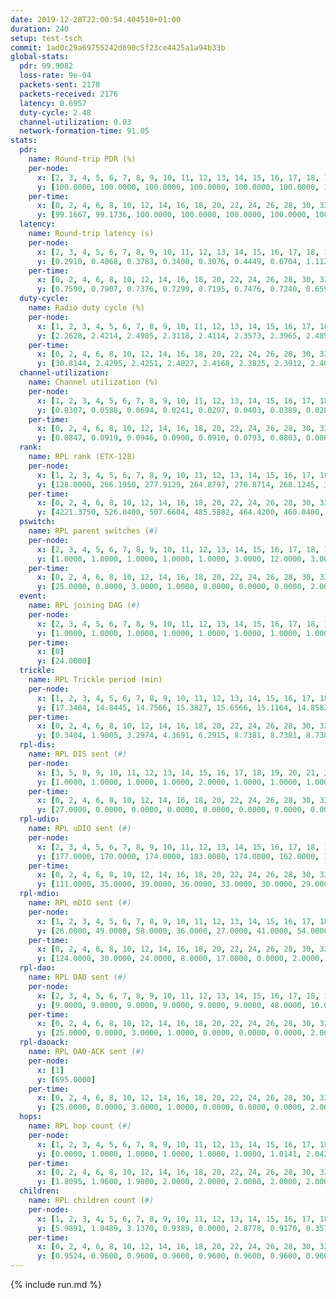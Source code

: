 ```yaml
---
date: 2019-12-28T22:00:54.404510+01:00
duration: 240
setup: test-tsch
commit: 1ad0c29a69755242d690c5f23ce4425a1a94b33b
global-stats:
  pdr: 99.9082
  loss-rate: 9e-04
  packets-sent: 2178
  packets-received: 2176
  latency: 0.6957
  duty-cycle: 2.48
  channel-utilization: 0.03
  network-formation-time: 91.05
stats:
  pdr:
    name: Round-trip PDR (%)
    per-node:
      x: [2, 3, 4, 5, 6, 7, 8, 9, 10, 11, 12, 13, 14, 15, 16, 17, 18, 19, 20, 21, 22, 23, 24, 25]
      y: [100.0000, 100.0000, 100.0000, 100.0000, 100.0000, 100.0000, 100.0000, 98.8889, 98.9362, 100.0000, 100.0000, 100.0000, 100.0000, 100.0000, 100.0000, 100.0000, 100.0000, 100.0000, 100.0000, 100.0000, 100.0000, 100.0000, 100.0000, 100.0000]
    per-time:
      x: [0, 2, 4, 6, 8, 10, 12, 14, 16, 18, 20, 22, 24, 26, 28, 30, 32, 34, 36]
      y: [99.1667, 99.1736, 100.0000, 100.0000, 100.0000, 100.0000, 100.0000, 100.0000, 100.0000, 100.0000, 100.0000, 100.0000, 100.0000, 100.0000, 100.0000, 100.0000, 100.0000, 100.0000, 100.0000]
  latency:
    name: Round-trip latency (s)
    per-node:
      x: [2, 3, 4, 5, 6, 7, 8, 9, 10, 11, 12, 13, 14, 15, 16, 17, 18, 19, 20, 21, 22, 23, 24, 25]
      y: [0.2910, 0.4068, 0.3783, 0.3408, 0.3076, 0.4449, 0.6704, 1.1128, 0.4999, 0.6265, 0.5093, 0.6179, 1.0384, 0.9891, 0.6362, 0.9156, 0.6673, 0.8460, 0.7597, 1.0388, 1.1717, 0.8701, 0.8448, 0.8790]
    per-time:
      x: [0, 2, 4, 6, 8, 10, 12, 14, 16, 18, 20, 22, 24, 26, 28, 30, 32, 34, 36]
      y: [0.7590, 0.7907, 0.7376, 0.7299, 0.7195, 0.7476, 0.7240, 0.6599, 0.6954, 0.7097, 0.7316, 0.6362, 0.6119, 0.7019, 0.6130, 0.6863, 0.6278, 0.6511, 0.6190]
  duty-cycle:
    name: Radio duty cycle (%)
    per-node:
      x: [1, 2, 3, 4, 5, 6, 7, 8, 9, 10, 11, 12, 13, 14, 15, 16, 17, 18, 19, 20, 21, 22, 23, 24, 25]
      y: [2.2628, 2.4214, 2.4985, 2.3118, 2.4114, 2.3573, 2.3965, 2.4853, 2.5253, 2.5277, 2.4486, 2.5073, 2.4615, 2.5724, 2.5310, 2.5758, 2.4329, 2.6611, 2.6052, 2.6416, 2.6352, 2.6074, 2.7629, 2.7582, 2.6868]
    per-time:
      x: [0, 2, 4, 6, 8, 10, 12, 14, 16, 18, 20, 22, 24, 26, 28, 30, 32, 34, 36, 38, 40, 42, 44, 46, 48, 50, 52, 54, 56, 58, 60, 62, 64, 66, 68, 70, 72, 74, 76, 78, 80, 82, 84, 86, 88, 90, 92, 94, 96, 98, 100, 102, 104, 106, 108, 110, 112, 114, 116, 118, 120, 122, 124, 126, 128, 130, 132, 134, 136, 138, 140, 142, 144, 146, 148, 150, 152, 154, 156, 158, 160, 162, 164, 166, 168, 170, 172, 174, 176, 178, 180, 182, 184, 186, 188, 190, 192, 194, 196, 198, 200, 202, 204, 206, 208, 210, 212, 214, 216, 218, 220, 222, 224, 226, 228, 230, 232, 234, 236, 238]
      y: [30.8144, 2.4295, 2.4251, 2.4027, 2.4168, 2.3825, 2.3912, 2.4012, 2.3778, 2.3827, 2.3812, 2.3870, 2.3671, 2.3766, 2.4149, 2.3846, 2.3859, 2.3855, 2.3759, 2.2088, 2.2025, 2.3429, 2.4118, 2.3941, 2.3845, 2.3590, 2.4388, 2.4125, 2.4671, 2.3328, 2.2739, 2.2661, 2.2674, 2.2588, 2.2573, 2.2663, 2.2665, 2.2620, 2.2514, 2.2546, 2.2536, 2.2530, 2.2681, 2.2718, 2.2594, 2.2662, 2.2550, 2.2554, 2.2590, 2.2600, 2.2605, 2.2585, 2.2610, 2.2577, 2.2588, 2.2540, 2.2623, 2.2676, 2.2568, 2.2635, 2.2610, 2.2588, 2.2634, 2.2571, 2.2551, 2.2563, 2.2535, 2.2648, 2.2576, 2.2637, 2.2600, 2.2695, 2.2632, 2.2576, 2.2526, 2.2569, 2.2588, 2.2618, 2.2576, 2.2592, 2.2602, 2.2570, 2.2569, 2.2545, 2.2611, 2.2703, 2.2635, 2.2610, 2.2589, 2.2637, 2.2606, 2.2554, 2.2549, 2.2570, 2.2629, 2.2633, 2.2567, 2.2641, 2.2629, 2.2558, 2.2618, 2.2568, 2.2562, 2.2566, 2.2671, 2.2639, 2.2576, 2.2587, 2.2549, 2.2561, 2.2564, 2.2532, 2.2666, 2.2642, 2.2688, 2.2604, 2.2543, 2.2553, 2.2566, 2.2596]
  channel-utilization:
    name: Channel utilization (%)
    per-node:
      x: [1, 2, 3, 4, 5, 6, 7, 8, 9, 10, 11, 12, 13, 14, 15, 16, 17, 18, 19, 20, 21, 22, 23, 24, 25]
      y: [0.0307, 0.0588, 0.0694, 0.0241, 0.0207, 0.0403, 0.0389, 0.0285, 0.0226, 0.0238, 0.0248, 0.0236, 0.0274, 0.0262, 0.0304, 0.0459, 0.0270, 0.0504, 0.0222, 0.0245, 0.0228, 0.0251, 0.0214, 0.0209, 0.0224]
    per-time:
      x: [0, 2, 4, 6, 8, 10, 12, 14, 16, 18, 20, 22, 24, 26, 28, 30, 32, 34, 36, 38, 40, 42, 44, 46, 48, 50, 52, 54, 56, 58, 60, 62, 64, 66, 68, 70, 72, 74, 76, 78, 80, 82, 84, 86, 88, 90, 92, 94, 96, 98, 100, 102, 104, 106, 108, 110, 112, 114, 116, 118, 120, 122, 124, 126, 128, 130, 132, 134, 136, 138, 140, 142, 144, 146, 148, 150, 152, 154, 156, 158, 160, 162, 164, 166, 168, 170, 172, 174, 176, 178, 180, 182, 184, 186, 188, 190, 192, 194, 196, 198, 200, 202, 204, 206, 208, 210, 212, 214, 216, 218, 220, 222, 224, 226, 228, 230, 232, 234, 236, 238]
      y: [0.0847, 0.0919, 0.0946, 0.0900, 0.0910, 0.0793, 0.0803, 0.0867, 0.0794, 0.0789, 0.0824, 0.0796, 0.0740, 0.0765, 0.0948, 0.0784, 0.0837, 0.0803, 0.0570, 0.0078, 0.0210, 0.0446, 0.0668, 0.0584, 0.0624, 0.0565, 0.0745, 0.0723, 0.0911, 0.0403, 0.0222, 0.0197, 0.0204, 0.0189, 0.0182, 0.0205, 0.0204, 0.0195, 0.0180, 0.0182, 0.0172, 0.0178, 0.0224, 0.0252, 0.0184, 0.0205, 0.0173, 0.0178, 0.0197, 0.0184, 0.0196, 0.0183, 0.0196, 0.0178, 0.0187, 0.0177, 0.0213, 0.0233, 0.0179, 0.0202, 0.0202, 0.0187, 0.0203, 0.0178, 0.0183, 0.0181, 0.0178, 0.0204, 0.0174, 0.0188, 0.0193, 0.0244, 0.0213, 0.0192, 0.0166, 0.0185, 0.0183, 0.0198, 0.0181, 0.0176, 0.0203, 0.0193, 0.0195, 0.0186, 0.0208, 0.0232, 0.0206, 0.0197, 0.0183, 0.0192, 0.0197, 0.0191, 0.0183, 0.0193, 0.0188, 0.0195, 0.0182, 0.0208, 0.0207, 0.0189, 0.0220, 0.0192, 0.0178, 0.0189, 0.0212, 0.0205, 0.0178, 0.0182, 0.0183, 0.0191, 0.0191, 0.0177, 0.0214, 0.0197, 0.0240, 0.0188, 0.0172, 0.0175, 0.0193, 0.0187]
  rank:
    name: RPL rank (ETX-128)
    per-node:
      x: [1, 2, 3, 4, 5, 6, 7, 8, 9, 10, 11, 12, 13, 14, 15, 16, 17, 18, 19, 20, 21, 22, 23, 24, 25]
      y: [128.0000, 266.1950, 277.9129, 264.8797, 270.8714, 268.1245, 361.4280, 2257.5869, 458.7572, 400.7592, 1044.4291, 670.3909, 701.4836, 7355.9381, 7168.0930, 426.2922, 444.2798, 453.1240, 831.7284, 1102.9798, 841.8361, 7647.5559, 598.6458, 857.4033, 621.3208]
    per-time:
      x: [0, 2, 4, 6, 8, 10, 12, 14, 16, 18, 20, 22, 24, 26, 28, 30, 32, 34, 36, 38, 40, 42, 44, 46, 48, 50, 52, 54, 56, 58, 60, 62, 64, 66, 68, 70, 72, 74, 76, 78, 80, 82, 84, 86, 88, 90, 92, 94, 96, 98, 100, 102, 104, 106, 108, 110, 112, 114, 116, 118, 120, 122, 124, 126, 128, 130, 132, 134, 136, 138, 140, 142, 144, 146, 148, 150, 152, 154, 156, 158, 160, 162, 164, 166, 168, 170, 172, 174, 176, 178, 180, 182, 184, 186, 188, 190, 192, 194, 196, 198, 200, 202, 204, 206, 208, 210, 212, 214, 216, 218, 220, 222, 224, 226, 228, 230, 232, 234, 236, 238]
      y: [4221.3750, 526.0400, 507.6604, 485.5882, 464.4200, 460.8400, 462.5000, 459.1538, 445.0000, 447.5200, 448.6600, 452.8000, 445.4706, 442.5600, 452.2157, 448.7200, 443.6200, 442.1400, 309.7765, 171.2129, 526.8152, 792.7286, 5704.0536, 12387.4366, 9429.2740, 11349.5972, 12338.3896, 13349.1974, 14292.8353, 3874.7414, 476.8000, 474.0000, 469.6275, 461.0000, 456.0000, 455.4231, 444.5000, 441.3137, 439.7800, 437.2600, 436.7800, 440.2885, 432.9600, 431.4800, 431.3200, 430.6000, 431.8000, 431.3000, 431.2941, 427.2400, 428.5600, 428.7600, 427.6600, 426.6800, 425.3600, 425.1200, 424.6600, 424.7200, 424.3800, 424.4400, 424.2600, 423.1400, 422.4000, 421.1200, 421.1400, 423.3333, 420.2400, 418.1569, 417.0400, 418.3000, 417.1800, 420.9804, 419.9200, 420.3400, 420.0000, 420.0400, 420.8800, 420.0600, 419.1600, 424.7400, 427.8400, 428.8800, 428.4200, 428.1600, 432.0926, 424.4000, 426.4000, 427.4200, 436.5600, 441.3400, 442.8200, 441.8235, 444.6667, 442.8846, 437.0800, 433.8269, 428.1000, 426.7451, 428.1400, 427.5800, 427.3600, 428.2800, 427.9600, 428.9020, 425.7800, 425.3400, 425.2200, 425.4800, 426.4400, 426.0400, 426.0392, 423.3400, 423.6800, 427.1176, 442.5400, 442.4800, 441.7400, 442.7059, 442.5000, 439.6078]
  pswitch:
    name: RPL parent switches (#)
    per-node:
      x: [2, 3, 4, 5, 6, 7, 8, 9, 10, 11, 12, 13, 14, 15, 16, 17, 18, 19, 20, 21, 22, 23, 24, 25]
      y: [1.0000, 1.0000, 1.0000, 1.0000, 1.0000, 3.0000, 12.0000, 3.0000, 5.0000, 5.0000, 2.0000, 3.0000, 38.0000, 34.0000, 3.0000, 3.0000, 2.0000, 3.0000, 7.0000, 4.0000, 30.0000, 1.0000, 3.0000, 1.0000]
    per-time:
      x: [0, 2, 4, 6, 8, 10, 12, 14, 16, 18, 20, 22, 24, 26, 28, 30, 32, 34, 36, 38, 40, 42, 44, 46, 48, 50, 52, 54, 56, 58, 60, 62, 64, 66, 68, 70, 72, 74, 76, 78, 80, 82, 84, 86, 88, 90, 92, 94, 96, 98, 100, 102, 104, 106, 108, 110, 112, 114, 116, 118, 120, 122, 124, 126, 128, 130, 132, 134, 136, 138, 140, 142, 144, 146, 148, 150, 152, 154, 156, 158, 160, 162, 164, 166, 168, 170, 172, 174, 176, 178, 180, 182, 184, 186, 188, 190, 192, 194, 196, 198, 200, 202, 204, 206, 208, 210, 212, 214, 216, 218, 220, 222, 224, 226, 228, 230, 232, 234, 236, 238]
      y: [25.0000, 0.0000, 3.0000, 1.0000, 0.0000, 0.0000, 0.0000, 2.0000, 0.0000, 0.0000, 0.0000, 0.0000, 1.0000, 0.0000, 1.0000, 0.0000, 0.0000, 0.0000, 0.0000, 0.0000, 2.0000, 6.0000, 12.0000, 10.0000, 13.0000, 12.0000, 14.0000, 13.0000, 19.0000, 5.0000, 0.0000, 0.0000, 1.0000, 1.0000, 1.0000, 2.0000, 0.0000, 1.0000, 0.0000, 0.0000, 0.0000, 2.0000, 0.0000, 0.0000, 0.0000, 0.0000, 0.0000, 0.0000, 1.0000, 0.0000, 0.0000, 0.0000, 0.0000, 0.0000, 0.0000, 0.0000, 0.0000, 0.0000, 0.0000, 0.0000, 0.0000, 0.0000, 0.0000, 0.0000, 0.0000, 1.0000, 0.0000, 1.0000, 0.0000, 0.0000, 0.0000, 1.0000, 0.0000, 0.0000, 0.0000, 0.0000, 0.0000, 0.0000, 0.0000, 0.0000, 0.0000, 0.0000, 0.0000, 0.0000, 4.0000, 0.0000, 0.0000, 0.0000, 0.0000, 0.0000, 0.0000, 1.0000, 1.0000, 2.0000, 0.0000, 2.0000, 0.0000, 1.0000, 0.0000, 0.0000, 0.0000, 0.0000, 0.0000, 1.0000, 0.0000, 0.0000, 0.0000, 0.0000, 0.0000, 0.0000, 1.0000, 0.0000, 0.0000, 1.0000, 0.0000, 0.0000, 0.0000, 1.0000, 0.0000, 1.0000]
  event:
    name: RPL joining DAG (#)
    per-node:
      x: [2, 3, 4, 5, 6, 7, 8, 9, 10, 11, 12, 13, 14, 15, 16, 17, 18, 19, 20, 21, 22, 23, 24, 25]
      y: [1.0000, 1.0000, 1.0000, 1.0000, 1.0000, 1.0000, 1.0000, 1.0000, 1.0000, 1.0000, 1.0000, 1.0000, 1.0000, 1.0000, 1.0000, 1.0000, 1.0000, 1.0000, 1.0000, 1.0000, 1.0000, 1.0000, 1.0000, 1.0000]
    per-time:
      x: [0]
      y: [24.0000]
  trickle:
    name: RPL Trickle period (min)
    per-node:
      x: [1, 2, 3, 4, 5, 6, 7, 8, 9, 10, 11, 12, 13, 14, 15, 16, 17, 18, 19, 20, 21, 22, 23, 24, 25]
      y: [17.3404, 14.8445, 14.7566, 15.3827, 15.6566, 15.1164, 14.8583, 14.0184, 14.7344, 14.7381, 14.3321, 14.4936, 14.4714, 15.9991, 11.9213, 14.7125, 14.5453, 14.6632, 14.6242, 14.4417, 14.8262, 12.1084, 15.1472, 14.6855, 15.4135]
    per-time:
      x: [0, 2, 4, 6, 8, 10, 12, 14, 16, 18, 20, 22, 24, 26, 28, 30, 32, 34, 36, 38, 40, 42, 44, 46, 48, 50, 52, 54, 56, 58, 60, 62, 64, 66, 68, 70, 72, 74, 76, 78, 80, 82, 84, 86, 88, 90, 92, 94, 96, 98, 100, 102, 104, 106, 108, 110, 112, 114, 116, 118, 120, 122, 124, 126, 128, 130, 132, 134, 136, 138, 140, 142, 144, 146, 148, 150, 152, 154, 156, 158, 160, 162, 164, 166, 168, 170, 172, 174, 176, 178, 180, 182, 184, 186, 188, 190, 192, 194, 196, 198, 200, 202, 204, 206, 208, 210, 212, 214, 216, 218, 220, 222, 224, 226, 228, 230, 232, 234, 236, 238]
      y: [0.3404, 1.9005, 3.2974, 4.3691, 6.2915, 8.7381, 8.7381, 8.7381, 8.7381, 17.4763, 17.4763, 17.4763, 17.4763, 17.4763, 17.4763, 17.4763, 17.4763, 17.4763, 17.4763, 17.4763, 17.3817, 16.6619, 12.2860, 5.2767, 4.6253, 4.2771, 3.7201, 3.3307, 2.6504, 2.4223, 3.9759, 5.1555, 6.8534, 8.8238, 9.0808, 9.4103, 11.1848, 15.7629, 17.4763, 17.4763, 17.4763, 17.4763, 17.4763, 17.4763, 17.4763, 17.4763, 17.4763, 17.4763, 17.4763, 17.4763, 17.4763, 17.4763, 17.4763, 17.4763, 17.4763, 17.4763, 17.4763, 17.4763, 17.4763, 17.4763, 17.4763, 17.4763, 17.4763, 17.4763, 17.4763, 17.4763, 17.4763, 17.4763, 17.4763, 17.4763, 17.4763, 17.4763, 17.4763, 17.4763, 17.4763, 17.4763, 17.4763, 17.4763, 17.4763, 17.4763, 17.4763, 17.4763, 17.4763, 17.4763, 17.4763, 17.4763, 17.4763, 17.4763, 17.4763, 17.4763, 17.4763, 17.4763, 17.4763, 17.4763, 17.4763, 17.4763, 17.4763, 17.4763, 17.4763, 17.4763, 17.4763, 17.4763, 17.4763, 17.4763, 17.4763, 17.4763, 17.4763, 17.4763, 17.4763, 17.4763, 17.4763, 17.4763, 17.4763, 17.4763, 17.4763, 17.4763, 17.4763, 17.4763, 17.4763, 17.4763]
  rpl-dis:
    name: RPL DIS sent (#)
    per-node:
      x: [3, 5, 8, 9, 10, 11, 12, 13, 14, 15, 16, 17, 18, 19, 20, 21, 22, 23, 24, 25]
      y: [1.0000, 1.0000, 1.0000, 1.0000, 2.0000, 1.0000, 1.0000, 1.0000, 7.0000, 12.0000, 1.0000, 1.0000, 1.0000, 1.0000, 2.0000, 1.0000, 6.0000, 3.0000, 2.0000, 2.0000]
    per-time:
      x: [0, 2, 4, 6, 8, 10, 12, 14, 16, 18, 20, 22, 24, 26, 28, 30, 32, 34, 36, 38, 40, 42, 44, 46, 48, 50, 52, 54, 56]
      y: [27.0000, 0.0000, 0.0000, 0.0000, 0.0000, 0.0000, 0.0000, 0.0000, 0.0000, 0.0000, 0.0000, 0.0000, 0.0000, 0.0000, 0.0000, 0.0000, 0.0000, 0.0000, 0.0000, 0.0000, 1.0000, 3.0000, 4.0000, 1.0000, 2.0000, 2.0000, 4.0000, 2.0000, 2.0000]
  rpl-udio:
    name: RPL uDIO sent (#)
    per-node:
      x: [2, 3, 4, 5, 6, 7, 8, 9, 10, 11, 12, 13, 14, 15, 16, 17, 18, 19, 20, 21, 22, 23, 24, 25]
      y: [177.0000, 170.0000, 174.0000, 183.0000, 174.0000, 162.0000, 180.0000, 172.0000, 172.0000, 189.0000, 181.0000, 175.0000, 223.0000, 214.0000, 167.0000, 169.0000, 162.0000, 179.0000, 185.0000, 180.0000, 219.0000, 174.0000, 185.0000, 178.0000]
    per-time:
      x: [0, 2, 4, 6, 8, 10, 12, 14, 16, 18, 20, 22, 24, 26, 28, 30, 32, 34, 36, 38, 40, 42, 44, 46, 48, 50, 52, 54, 56, 58, 60, 62, 64, 66, 68, 70, 72, 74, 76, 78, 80, 82, 84, 86, 88, 90, 92, 94, 96, 98, 100, 102, 104, 106, 108, 110, 112, 114, 116, 118, 120, 122, 124, 126, 128, 130, 132, 134, 136, 138, 140, 142, 144, 146, 148, 150, 152, 154, 156, 158, 160, 162, 164, 166, 168, 170, 172, 174, 176, 178, 180, 182, 184, 186, 188, 190, 192, 194, 196, 198, 200, 202, 204, 206, 208, 210, 212, 214, 216, 218, 220, 222, 224, 226, 228, 230, 232, 234, 236, 238, 240]
      y: [111.0000, 35.0000, 39.0000, 36.0000, 33.0000, 30.0000, 29.0000, 32.0000, 31.0000, 32.0000, 29.0000, 27.0000, 31.0000, 32.0000, 32.0000, 32.0000, 33.0000, 34.0000, 30.0000, 29.0000, 33.0000, 37.0000, 53.0000, 56.0000, 47.0000, 50.0000, 52.0000, 66.0000, 61.0000, 35.0000, 39.0000, 30.0000, 36.0000, 33.0000, 29.0000, 38.0000, 35.0000, 32.0000, 35.0000, 35.0000, 34.0000, 35.0000, 36.0000, 32.0000, 34.0000, 40.0000, 31.0000, 34.0000, 36.0000, 36.0000, 35.0000, 31.0000, 46.0000, 31.0000, 31.0000, 37.0000, 32.0000, 34.0000, 33.0000, 30.0000, 45.0000, 32.0000, 36.0000, 35.0000, 35.0000, 36.0000, 31.0000, 45.0000, 31.0000, 39.0000, 34.0000, 33.0000, 35.0000, 30.0000, 35.0000, 39.0000, 34.0000, 33.0000, 35.0000, 36.0000, 37.0000, 32.0000, 52.0000, 34.0000, 34.0000, 32.0000, 35.0000, 36.0000, 34.0000, 34.0000, 44.0000, 31.0000, 34.0000, 28.0000, 40.0000, 27.0000, 28.0000, 45.0000, 33.0000, 32.0000, 38.0000, 31.0000, 35.0000, 31.0000, 33.0000, 43.0000, 32.0000, 32.0000, 34.0000, 31.0000, 37.0000, 39.0000, 42.0000, 31.0000, 32.0000, 34.0000, 35.0000, 34.0000, 31.0000, 41.0000, 0.0000]
  rpl-mdio:
    name: RPL mDIO sent (#)
    per-node:
      x: [1, 2, 3, 4, 5, 6, 7, 8, 9, 10, 11, 12, 13, 14, 15, 16, 17, 18, 19, 20, 21, 22, 23, 24, 25]
      y: [26.0000, 49.0000, 58.0000, 36.0000, 27.0000, 41.0000, 54.0000, 46.0000, 57.0000, 65.0000, 71.0000, 72.0000, 76.0000, 27.0000, 32.0000, 78.0000, 81.0000, 78.0000, 79.0000, 84.0000, 60.0000, 30.0000, 44.0000, 51.0000, 40.0000]
    per-time:
      x: [0, 2, 4, 6, 8, 10, 12, 14, 16, 18, 20, 22, 24, 26, 28, 30, 32, 34, 36, 38, 40, 42, 44, 46, 48, 50, 52, 54, 56, 58, 60, 62, 64, 66, 68, 70, 72, 74, 76, 78, 80, 82, 84, 86, 88, 90, 92, 94, 96, 98, 100, 102, 104, 106, 108, 110, 112, 114, 116, 118, 120, 122, 124, 126, 128, 130, 132, 134, 136, 138, 140, 142, 144, 146, 148, 150, 152, 154, 156, 158, 160, 162, 164, 166, 168, 170, 172, 174, 176, 178, 180, 182, 184, 186, 188, 190, 192, 194, 196, 198, 200, 202, 204, 206, 208, 210, 212, 214, 216, 218, 220, 222, 224, 226, 228, 230]
      y: [124.0000, 30.0000, 24.0000, 8.0000, 17.0000, 0.0000, 2.0000, 16.0000, 6.0000, 1.0000, 0.0000, 0.0000, 0.0000, 2.0000, 10.0000, 7.0000, 4.0000, 2.0000, 1.0000, 0.0000, 9.0000, 84.0000, 109.0000, 87.0000, 81.0000, 68.0000, 144.0000, 85.0000, 104.0000, 43.0000, 18.0000, 13.0000, 9.0000, 4.0000, 4.0000, 8.0000, 8.0000, 5.0000, 0.0000, 0.0000, 1.0000, 2.0000, 4.0000, 4.0000, 4.0000, 9.0000, 1.0000, 0.0000, 1.0000, 2.0000, 4.0000, 7.0000, 3.0000, 5.0000, 3.0000, 0.0000, 0.0000, 2.0000, 0.0000, 5.0000, 4.0000, 6.0000, 6.0000, 2.0000, 0.0000, 0.0000, 0.0000, 3.0000, 6.0000, 9.0000, 3.0000, 2.0000, 1.0000, 1.0000, 0.0000, 1.0000, 4.0000, 8.0000, 2.0000, 6.0000, 3.0000, 1.0000, 0.0000, 0.0000, 0.0000, 5.0000, 6.0000, 4.0000, 4.0000, 5.0000, 1.0000, 0.0000, 1.0000, 0.0000, 5.0000, 7.0000, 4.0000, 6.0000, 2.0000, 0.0000, 0.0000, 1.0000, 1.0000, 2.0000, 7.0000, 7.0000, 5.0000, 2.0000, 0.0000, 0.0000, 1.0000, 1.0000, 7.0000, 6.0000, 5.0000, 5.0000]
  rpl-dao:
    name: RPL DAO sent (#)
    per-node:
      x: [2, 3, 4, 5, 6, 7, 8, 9, 10, 11, 12, 13, 14, 15, 16, 17, 18, 19, 20, 21, 22, 23, 24, 25]
      y: [9.0000, 9.0000, 9.0000, 9.0000, 9.0000, 9.0000, 48.0000, 10.0000, 11.0000, 20.0000, 15.0000, 14.0000, 155.0000, 154.0000, 10.0000, 11.0000, 10.0000, 10.0000, 16.0000, 10.0000, 137.0000, 10.0000, 14.0000, 9.0000]
    per-time:
      x: [0, 2, 4, 6, 8, 10, 12, 14, 16, 18, 20, 22, 24, 26, 28, 30, 32, 34, 36, 38, 40, 42, 44, 46, 48, 50, 52, 54, 56, 58, 60, 62, 64, 66, 68, 70, 72, 74, 76, 78, 80, 82, 84, 86, 88, 90, 92, 94, 96, 98, 100, 102, 104, 106, 108, 110, 112, 114, 116, 118, 120, 122, 124, 126, 128, 130, 132, 134, 136, 138, 140, 142, 144, 146, 148, 150, 152, 154, 156, 158, 160, 162, 164, 166, 168, 170, 172, 174, 176, 178, 180, 182, 184, 186, 188, 190, 192, 194, 196, 198, 200, 202, 204, 206, 208, 210, 212, 214, 216, 218, 220, 222, 224, 226, 228, 230, 232, 234, 236, 238]
      y: [25.0000, 0.0000, 3.0000, 1.0000, 0.0000, 0.0000, 0.0000, 2.0000, 0.0000, 0.0000, 0.0000, 0.0000, 1.0000, 0.0000, 17.0000, 0.0000, 2.0000, 2.0000, 0.0000, 0.0000, 8.0000, 35.0000, 59.0000, 47.0000, 59.0000, 54.0000, 66.0000, 67.0000, 99.0000, 12.0000, 2.0000, 1.0000, 2.0000, 1.0000, 1.0000, 2.0000, 0.0000, 1.0000, 0.0000, 0.0000, 0.0000, 2.0000, 8.0000, 6.0000, 0.0000, 3.0000, 1.0000, 1.0000, 2.0000, 0.0000, 1.0000, 1.0000, 0.0000, 0.0000, 0.0000, 1.0000, 7.0000, 6.0000, 1.0000, 3.0000, 0.0000, 1.0000, 3.0000, 0.0000, 1.0000, 2.0000, 0.0000, 1.0000, 0.0000, 0.0000, 3.0000, 11.0000, 1.0000, 2.0000, 0.0000, 0.0000, 1.0000, 2.0000, 1.0000, 1.0000, 1.0000, 1.0000, 0.0000, 0.0000, 5.0000, 8.0000, 4.0000, 1.0000, 0.0000, 0.0000, 1.0000, 3.0000, 1.0000, 2.0000, 1.0000, 2.0000, 0.0000, 1.0000, 2.0000, 6.0000, 5.0000, 2.0000, 0.0000, 1.0000, 1.0000, 2.0000, 1.0000, 1.0000, 1.0000, 1.0000, 2.0000, 1.0000, 1.0000, 5.0000, 7.0000, 1.0000, 1.0000, 1.0000, 1.0000, 2.0000]
  rpl-daoack:
    name: RPL DAO-ACK sent (#)
    per-node:
      x: [1]
      y: [695.0000]
    per-time:
      x: [0, 2, 4, 6, 8, 10, 12, 14, 16, 18, 20, 22, 24, 26, 28, 30, 32, 34, 36, 38, 40, 42, 44, 46, 48, 50, 52, 54, 56, 58, 60, 62, 64, 66, 68, 70, 72, 74, 76, 78, 80, 82, 84, 86, 88, 90, 92, 94, 96, 98, 100, 102, 104, 106, 108, 110, 112, 114, 116, 118, 120, 122, 124, 126, 128, 130, 132, 134, 136, 138, 140, 142, 144, 146, 148, 150, 152, 154, 156, 158, 160, 162, 164, 166, 168, 170, 172, 174, 176, 178, 180, 182, 184, 186, 188, 190, 192, 194, 196, 198, 200, 202, 204, 206, 208, 210, 212, 214, 216, 218, 220, 222, 224, 226, 228, 230, 232, 234, 236, 238]
      y: [25.0000, 0.0000, 3.0000, 1.0000, 0.0000, 0.0000, 0.0000, 2.0000, 0.0000, 0.0000, 0.0000, 0.0000, 1.0000, 0.0000, 17.0000, 0.0000, 2.0000, 2.0000, 0.0000, 0.0000, 3.0000, 20.0000, 65.0000, 48.0000, 54.0000, 55.0000, 65.0000, 67.0000, 94.0000, 12.0000, 2.0000, 1.0000, 2.0000, 1.0000, 1.0000, 2.0000, 0.0000, 1.0000, 0.0000, 0.0000, 0.0000, 2.0000, 8.0000, 6.0000, 0.0000, 3.0000, 1.0000, 1.0000, 2.0000, 0.0000, 1.0000, 1.0000, 0.0000, 0.0000, 0.0000, 1.0000, 7.0000, 6.0000, 1.0000, 3.0000, 0.0000, 1.0000, 3.0000, 0.0000, 1.0000, 2.0000, 0.0000, 1.0000, 0.0000, 0.0000, 3.0000, 11.0000, 1.0000, 2.0000, 0.0000, 0.0000, 1.0000, 2.0000, 1.0000, 1.0000, 1.0000, 1.0000, 0.0000, 0.0000, 5.0000, 7.0000, 4.0000, 2.0000, 0.0000, 0.0000, 1.0000, 3.0000, 1.0000, 2.0000, 1.0000, 2.0000, 0.0000, 1.0000, 2.0000, 6.0000, 5.0000, 2.0000, 0.0000, 1.0000, 1.0000, 2.0000, 1.0000, 1.0000, 1.0000, 1.0000, 2.0000, 1.0000, 1.0000, 5.0000, 7.0000, 1.0000, 1.0000, 1.0000, 1.0000, 2.0000]
  hops:
    name: RPL hop count (#)
    per-node:
      x: [1, 2, 3, 4, 5, 6, 7, 8, 9, 10, 11, 12, 13, 14, 15, 16, 17, 18, 19, 20, 21, 22, 23, 24, 25]
      y: [0.0000, 1.0000, 1.0000, 1.0000, 1.0000, 1.0000, 1.0141, 2.0424, 2.0000, 1.9968, 2.1177, 2.0000, 2.0000, 3.0051, 2.1293, 2.0000, 2.0006, 2.0006, 3.0000, 3.0058, 3.0000, 3.0058, 3.0000, 3.0000, 3.0000]
    per-time:
      x: [0, 2, 4, 6, 8, 10, 12, 14, 16, 18, 20, 22, 24, 26, 28, 30, 32, 34, 36, 38, 40, 42, 44, 46, 48, 50, 52, 54, 56, 58, 60, 62, 64, 66, 68, 70, 72, 74, 76, 78, 80, 82, 84, 86, 88, 90, 92, 94, 96, 98, 100, 102, 104, 106, 108, 110, 112, 114, 116, 118, 120, 122, 124, 126, 128, 130, 132, 134, 136, 138, 140, 142, 144, 146, 148, 150, 152, 154, 156, 158, 160, 162, 164, 166, 168, 170, 172, 174, 176, 178, 180, 182, 184, 186, 188, 190, 192, 194, 196, 198, 200, 202, 204, 206, 208, 210, 212, 214, 216, 218, 220, 222, 224, 226, 228, 230, 232, 234, 236, 238]
      y: [1.8095, 1.9600, 1.9800, 2.0000, 2.0000, 2.0000, 2.0000, 2.0000, 2.0000, 2.0000, 2.0000, 2.0000, 2.0000, 2.0000, 2.0000, 2.0000, 2.0000, 2.0000, 2.0000, 2.0000, 2.0000, 2.0167, 2.0600, 2.0400, 2.0400, 2.0400, 2.0800, 2.1200, 2.1600, 2.2000, 2.2000, 2.2000, 2.1800, 2.1200, 2.0800, 2.0600, 2.0400, 2.0400, 2.0400, 2.0400, 2.0400, 2.0400, 2.0400, 2.0400, 2.0400, 2.0400, 2.0400, 2.0400, 2.0400, 2.0400, 2.0400, 2.0400, 2.0400, 2.0400, 2.0400, 2.0400, 2.0400, 2.0400, 2.0400, 2.0400, 2.0400, 2.0400, 2.0400, 2.0400, 2.0400, 2.0400, 2.0400, 2.0400, 2.0400, 2.0400, 2.0400, 2.0400, 2.0400, 2.0400, 2.0400, 2.0400, 2.0400, 2.0400, 2.0400, 2.0400, 2.0400, 2.0400, 2.0400, 2.0400, 2.0600, 2.0800, 2.0800, 2.0800, 2.0800, 2.0800, 2.0800, 2.0800, 2.0800, 2.0800, 2.0800, 2.1000, 2.0800, 2.0800, 2.0800, 2.0800, 2.0800, 2.0800, 2.0800, 2.0800, 2.0800, 2.0800, 2.0800, 2.0800, 2.0800, 2.0800, 2.0800, 2.0800, 2.0800, 2.0800, 2.0800, 2.0800, 2.0800, 2.0800, 2.0800, 2.1200]
  children:
    name: RPL children count (#)
    per-node:
      x: [1, 2, 3, 4, 5, 6, 7, 8, 9, 10, 11, 12, 13, 14, 15, 16, 17, 18, 19, 20, 21, 22, 23, 24, 25]
      y: [5.9891, 1.8489, 3.1370, 0.9389, 0.0000, 2.8778, 0.9170, 0.3576, 0.1325, 0.3653, 0.0482, 0.0277, 0.0688, 0.0000, 0.2830, 2.9517, 0.0720, 3.9756, 0.0000, 0.0026, 0.0013, 0.0000, 0.0013, 0.0000, 0.0006]
    per-time:
      x: [0, 2, 4, 6, 8, 10, 12, 14, 16, 18, 20, 22, 24, 26, 28, 30, 32, 34, 36, 38, 40, 42, 44, 46, 48, 50, 52, 54, 56, 58, 60, 62, 64, 66, 68, 70, 72, 74, 76, 78, 80, 82, 84, 86, 88, 90, 92, 94, 96, 98, 100, 102, 104, 106, 108, 110, 112, 114, 116, 118, 120, 122, 124, 126, 128, 130, 132, 134, 136, 138, 140, 142, 144, 146, 148, 150, 152, 154, 156, 158, 160, 162, 164, 166, 168, 170, 172, 174, 176, 178, 180, 182, 184, 186, 188, 190, 192, 194, 196, 198, 200, 202, 204, 206, 208, 210, 212, 214, 216, 218, 220, 222, 224, 226, 228, 230, 232, 234, 236, 238]
      y: [0.9524, 0.9600, 0.9600, 0.9600, 0.9600, 0.9600, 0.9600, 0.9600, 0.9600, 0.9600, 0.9600, 0.9600, 0.9600, 0.9600, 0.9600, 0.9600, 0.9600, 0.9600, 0.9600, 0.9600, 0.9600, 0.9600, 0.9600, 0.9600, 0.9600, 0.9600, 0.9600, 0.9600, 0.9600, 0.9600, 0.9600, 0.9600, 0.9600, 0.9600, 0.9600, 0.9600, 0.9600, 0.9600, 0.9600, 0.9600, 0.9600, 0.9600, 0.9600, 0.9600, 0.9600, 0.9600, 0.9600, 0.9600, 0.9600, 0.9600, 0.9600, 0.9600, 0.9600, 0.9600, 0.9600, 0.9600, 0.9600, 0.9600, 0.9600, 0.9600, 0.9600, 0.9600, 0.9600, 0.9600, 0.9600, 0.9600, 0.9600, 0.9600, 0.9600, 0.9600, 0.9600, 0.9600, 0.9600, 0.9600, 0.9600, 0.9600, 0.9600, 0.9600, 0.9600, 0.9600, 0.9600, 0.9600, 0.9600, 0.9600, 0.9600, 0.9600, 0.9600, 0.9600, 0.9600, 0.9600, 0.9600, 0.9600, 0.9600, 0.9600, 0.9600, 0.9600, 0.9600, 0.9600, 0.9600, 0.9600, 0.9600, 0.9600, 0.9600, 0.9600, 0.9600, 0.9600, 0.9600, 0.9600, 0.9600, 0.9600, 0.9600, 0.9600, 0.9600, 0.9600, 0.9600, 0.9600, 0.9600, 0.9600, 0.9600, 0.9600]
---
```


{% include run.md %}
